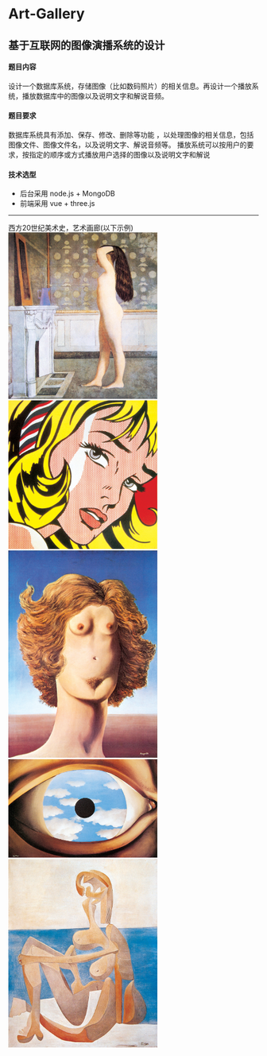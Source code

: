 # Art-Gallery

## 基于互联网的图像演播系统的设计

#### 题目内容
设计一个数据库系统，存储图像（比如数码照片）的相关信息。再设计一个播放系统，播放数据库中的图像以及说明文字和解说音频。

#### 题目要求
数据库系统具有添加、保存、修改、删除等功能 ，以处理图像的相关信息，包括图像文件、图像文件名，以及说明文字、解说音频等。
播放系统可以按用户的要求，按指定的顺序或方式播放用户选择的图像以及说明文字和解说

#### 技术选型
+ 后台采用 node.js + MongoDB
+ 前端采用 vue + three.js

-----

西方20世纪美术史，艺术画廊(以下示例)<br/>
<img src="./src/img/1288.jpg" alt="西方美术史20世纪" width=300>
<img src="./src/img/1273.jpg" alt="西方美术史20世纪" width=300>
<img src="./src/img/1207.jpg" alt="西方美术史20世纪" width=300>
<img src="./src/img/1206.jpg" alt="西方美术史20世纪" width=300>
<img src="./src/img/1077.jpg" alt="西方美术史20世纪" width=300>
